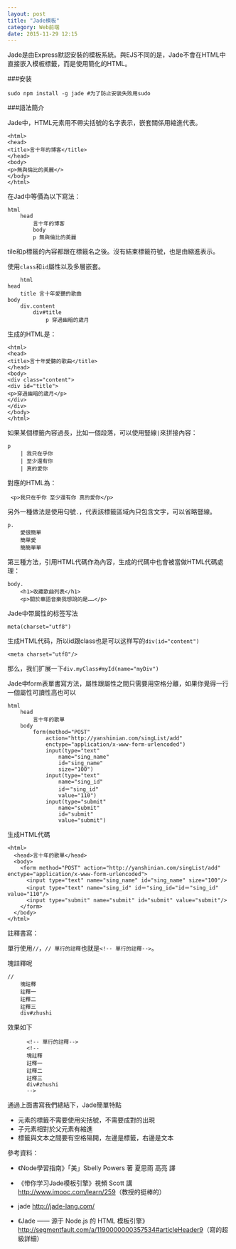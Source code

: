 ```yaml
---
layout: post
title: "Jade模板"
category: Web前端
date: 2015-11-29 12:15
---
```

Jade是由Express默認安裝的模板系統。與EJS不同的是，Jade不會在HTML中直接嵌入模板標籤，而是使用簡化的HTML。

###安装

```
sudo npm install -g jade #为了防止安装失败用sudo
```

###語法簡介

Jade中，HTML元素用不帶尖括號的名字表示，嵌套關係用縮進代表。


```
<html>
<head>
<title>言十年的博客</title>
</head>
<body>
<p>無與倫比的美麗</>
</body>
</html>
```

在Jad中等價為以下寫法：

```
html
	head
		言十年的博客
		body
		p 無與倫比的美麗
```

tile和p標籤的內容都跟在標籤名之後。沒有結束標籤符號，也是由縮進表示。

使用`class`和`id`屬性以及多層嵌套。

```
	html
head
	title 言十年愛聽的歌曲
body
	div.content
		div#title
			p 穿過幽暗的歲月	
```

生成的HTML是：

```
<html>
<head>
<title>言十年愛聽的歌曲</title>
</head>
<body>
<div class="content">
<div id="title">
<p>穿過幽暗的歲月</p>
</div>
</div>
</body>
</html>
```
如果某個標籤內容過長，比如一個段落，可以使用豎線`|`來拼接內容：

```
p 
	| 我只在乎你
	| 至少還有你
	| 真的愛你
```

對應的HTML為：

```
 <p>我只在乎你 至少還有你 真的愛你</p>
```

另外一種做法是使用句號`.`，代表該標籤區域內只包含文字，可以省略豎線。

```
p.
	愛很簡單
	簡單愛
	簡簡單單
```

第三種方法，引用HTML代碼作為內容，生成的代碼中也會被當做HTML代碼處理：

```
body.
	<h1>收藏歌曲列表</h1>
	<p>關於華語音樂我想說的是……</p>
```
Jade中带属性的标签写法

```
meta(charset="utf8")
```

生成HTML代码，所以id跟class也是可以这样写的`div(id="content")`

```
<meta charset="utf8"/>
```

那么，我们扩展一下`div.myClass#myId(name="myDiv")`


Jade中form表單書寫方法，屬性跟屬性之間只需要用空格分離，如果你覺得一行一個屬性可讀性高也可以

```
html
	head
		言十年的歌單
	body
		form(method="POST"
			action="http://yanshinian.com/singList/add"
			enctype="application/x-www-form-urlencoded")
			input(type="text"
				name="sing_name"
				id="sing_name"
				size="100")
			input(type="text"
				name="sing_id"
				id＝"sing_id"
				value="110")
			input(type="submit"
				name="submit"
				id="submit"
				value="submit")
```
生成HTML代碼

```
<html>
  <head>言十年的歌單</head>
  <body>
    <form method="POST" action="http://yanshinian.com/singList/add" enctype="application/x-www-form-urlencoded">
      <input type="text" name="sing_name" id="sing_name" size="100"/>
      <input type="text" name="sing_id" id＝"sing_id="id＝"sing_id" value="110"/>
      <input type="submit" name="submit" id="submit" value="submit"/>
    </form>
  </body>
</html>
```

註釋書寫：

單行使用`//`，`// 單行的註釋`也就是`<!-- 單行的註釋-->`。

塊註釋呢

```
//
    塊註釋
    註釋一
    註釋二
    註釋三
    div#zhushi
```

效果如下

```
      <!-- 單行的註釋-->
      <!--  
      塊註釋
      註釋一
      註釋二
      註釋三
      div#zhushi
      -->
```

通過上面書寫我們總結下，Jade簡單特點

* 元素的標籤不需要使用尖括號，不需要成對的出現* 子元素相對於父元素有縮進* 標籤與文本之間要有空格隔開，左邊是標籤，右邊是文本

參考資料：

* 《Node學習指南》「美」Sbelly Powers 著 夏思雨 高亮 譯

* 《带你学习Jade模板引擎》視頻 Scott 講 <http://www.imooc.com/learn/259>（教授的挺棒的）

* jade <http://jade-lang.com/>
* 《Jade —— 源于 Node.js 的 HTML 模板引擎》<http://segmentfault.com/a/1190000000357534#articleHeader9>（寫的超級詳細）